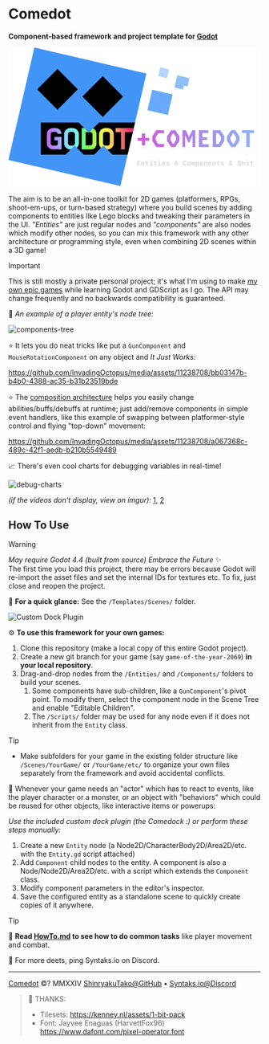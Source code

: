 # Comedot

**Component-based framework and project template for [Godot][godot]**

![Godot+Comedot Logo][logo]

The aim is to be an all-in-one toolkit for 2D games (platformers, RPGs, shoot-em-ups, or turn-based strategy) where you build scenes by adding components to entities like Lego blocks and tweaking their parameters in the UI. _"Entities"_ are just regular nodes and _"components"_ are also nodes which modify other nodes, so you can mix this framework with any other architecture or programming style, even when combining 2D scenes within a 3D game!

> [!IMPORTANT]
> This is still mostly a private personal project; it's what I'm using to make [my own epic games][itch] while learning Godot and GDScript as I go. The API may change frequently and no backwards compatibility is guaranteed.


🌳 _An example of a player entity's node tree:_

![components-tree]

⭐️ It lets you do neat tricks like put a `GunComponent` and `MouseRotationComponent` on any object and _It Just Works:_  

https://github.com/InvadingOctopus/media/assets/11238708/bb03147b-b4b0-4388-ac35-b31b23519bde

⭐️ The [composition architecture][composition-over-inheritance] helps you easily change abilities/buffs/debuffs at runtime; just add/remove components in simple event handlers, like this example of swapping between platformer-style control and flying "top-down" movement:

https://github.com/InvadingOctopus/media/assets/11238708/a067368c-489c-42f1-aedb-b210b5549489

📈 There's even cool charts for debugging variables in real-time!

![debug-charts]

_(if the videos don't display, view on imgur):_ [1][rocks-with-guns], [2][swapping-components]


## How To Use

> [!WARNING]  
> _May require Godot 4.4 (built from source) Embrace the Future_ ✨  
> The first time you load this project, there may be errors because Godot will re-import the asset files and set the internal IDs for textures etc. To fix, just close and reopen the project.

🚀 **For a quick glance:** See the `/Templates/Scenes/` folder.

![Custom Dock Plugin][comedock]

⚙️ **To use this framework for your own games:**

1. Clone this repository (make a local copy of this entire Godot project).
2. Create a new git branch for your game (say `game-of-the-year-2069`) **in your local repository**.
3. Drag-and-drop nodes from the `/Entities/` and `/Components/` folders to build your scenes.
	1. Some components have sub-children, like a `GunComponent`'s pivot point. To modify them, select the component node in the Scene Tree and enable "Editable Children".
	2. The `/Scripts/` folder may be used for any node even if it does not inherit from the `Entity` class.

> [!TIP]
> * Make subfolders for your game in the existing folder structure like `/Scenes/YourGame/` or `/YourGame/etc/` to organize your own files separately from the framework and avoid accidental conflicts.

🧩 Whenever your game needs an "actor" which has to react to events, like the player character or a monster, or an object with "behaviors" which could be reused for other objects, like interactive items or powerups:

_Use the included custom dock plugin (the Comedock :) or perform these steps manually:_

1. Create a new `Entity` node (a Node2D/CharacterBody2D/Area2D/etc. with the `Entity.gd` script attached)
2. Add `Component` child nodes to the entity. A component is also a Node/Node2D/Area2D/etc. with a script which extends the `Component` class.
3. Modify component parameters in the editor's inspector.
4. Save the configured entity as a standalone scene to quickly create copies of it anywhere.

> [!TIP]
> 📜 **Read [HowTo.md][howto] to see how to do common tasks** like player movement and combat.
>
> 💬 For more deets, ping Syntaks.io on Discord.

----

[Comedot][repository] ©? MMXXIV [ShinryakuTako@GitHub][github] • [Syntaks.io@Discord][discord]

> 🤍 THANKS:  
> * Tilesets:	https://kenney.nl/assets/1-bit-pack  
> * Font:		Jayvee Enaguas (HarvettFox96) https://www.dafont.com/pixel-operator.font

[repository]: https://github.com/invadingoctopus/comedot
[website]: https://invadingoctopus.io
[license]: https://about:blank
[discord]: https://discord.gg/jZG3cBFt7u
[twitter]: https://twitter.com/invadingoctopus
[patreon]: https://www.patreon.com/invadingoctopus
[github]:  https://github.com/ShinryakuTako
[itch]:    https://syntaks.itch.io

[howto]:		HowTo.md
[conventions]:	Conventions.md
[thanks]:		Thanks.md
[todo]:			ToDo.md

[godot]: https://github.com/godotengine/godot "Godot Game Engine"
[composition-over-inheritance]: https://en.wikipedia.org/wiki/Composition_over_inheritance
[entity–component–system]: https://en.wikipedia.org/wiki/Entity_component_system
[swift-api-guidelines]: https://swift.org/documentation/api-design-guidelines/

[comedock]: https://i.imgur.com/SR3shzr.png "Custom Godot Editor Dock Plugin"
[rocks-with-guns]: https://i.imgur.com/wH84m23.gifv "Rocks with Guns"
[swapping-components]: https://i.imgur.com/iS0xjdI.mp4 "Swapping Control Components"
[components-tree]: https://i.imgur.com/7M0pH3v.png "Example Components Tree for a Player Entity"
[debug-charts]: https://i.imgur.com/jgAjmzY.png "Debug Chart Windows"
[logo]: /Assets/Logos/Comedot.png "Godot+Comedot Logo"
